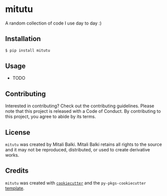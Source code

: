 # mitutu

A random collection of code I use day to day :)

## Installation

```bash
$ pip install mitutu
```

## Usage

- TODO

## Contributing

Interested in contributing? Check out the contributing guidelines. Please note that this project is released with a Code of Conduct. By contributing to this project, you agree to abide by its terms.

## License

`mitutu` was created by Mitali Balki. Mitali Balki retains all rights to the source and it may not be reproduced, distributed, or used to create derivative works.

## Credits

`mitutu` was created with [`cookiecutter`](https://cookiecutter.readthedocs.io/en/latest/) and the `py-pkgs-cookiecutter` [template](https://github.com/py-pkgs/py-pkgs-cookiecutter).

